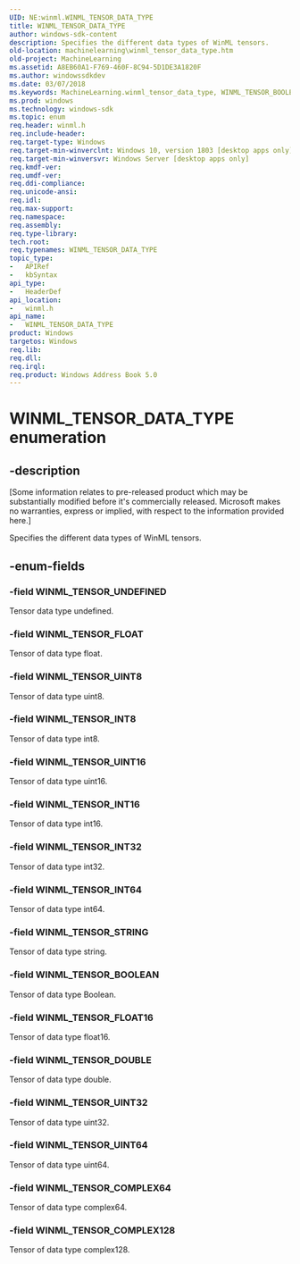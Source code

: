 ```yaml
---
UID: NE:winml.WINML_TENSOR_DATA_TYPE
title: WINML_TENSOR_DATA_TYPE
author: windows-sdk-content
description: Specifies the different data types of WinML tensors.
old-location: machinelearning\winml_tensor_data_type.htm
old-project: MachineLearning
ms.assetid: A8EB60A1-F769-460F-8C94-5D1DE3A1820F
ms.author: windowssdkdev
ms.date: 03/07/2018
ms.keywords: MachineLearning.winml_tensor_data_type, WINML_TENSOR_BOOLEAN, WINML_TENSOR_COMPLEX128, WINML_TENSOR_COMPLEX64, WINML_TENSOR_DATA_TYPE, WINML_TENSOR_DATA_TYPE enumeration, WINML_TENSOR_DOUBLE, WINML_TENSOR_FLOAT, WINML_TENSOR_FLOAT16, WINML_TENSOR_INT16, WINML_TENSOR_INT32, WINML_TENSOR_INT64, WINML_TENSOR_INT8, WINML_TENSOR_STRING, WINML_TENSOR_UINT16, WINML_TENSOR_UINT32, WINML_TENSOR_UINT64, WINML_TENSOR_UINT8, WINML_TENSOR_UNDEFINED, winml/WINML_TENSOR_BOOLEAN, winml/WINML_TENSOR_COMPLEX128, winml/WINML_TENSOR_COMPLEX64, winml/WINML_TENSOR_DATA_TYPE, winml/WINML_TENSOR_DOUBLE, winml/WINML_TENSOR_FLOAT, winml/WINML_TENSOR_FLOAT16, winml/WINML_TENSOR_INT16, winml/WINML_TENSOR_INT32, winml/WINML_TENSOR_INT64, winml/WINML_TENSOR_INT8, winml/WINML_TENSOR_STRING, winml/WINML_TENSOR_UINT16, winml/WINML_TENSOR_UINT32, winml/WINML_TENSOR_UINT64, winml/WINML_TENSOR_UINT8, winml/WINML_TENSOR_UNDEFINED
ms.prod: windows
ms.technology: windows-sdk
ms.topic: enum
req.header: winml.h
req.include-header: 
req.target-type: Windows
req.target-min-winverclnt: Windows 10, version 1803 [desktop apps only]
req.target-min-winversvr: Windows Server [desktop apps only]
req.kmdf-ver: 
req.umdf-ver: 
req.ddi-compliance: 
req.unicode-ansi: 
req.idl: 
req.max-support: 
req.namespace: 
req.assembly: 
req.type-library: 
tech.root: 
req.typenames: WINML_TENSOR_DATA_TYPE
topic_type:
-	APIRef
-	kbSyntax
api_type:
-	HeaderDef
api_location:
-	winml.h
api_name:
-	WINML_TENSOR_DATA_TYPE
product: Windows
targetos: Windows
req.lib: 
req.dll: 
req.irql: 
req.product: Windows Address Book 5.0
---
```


# WINML_TENSOR_DATA_TYPE enumeration


## -description


<p class="CCE_Message">[Some information relates to pre-released product which may be substantially modified before it's commercially released. Microsoft makes no warranties, express or implied, with respect to the information provided here.]

Specifies the different data types of WinML tensors.


## -enum-fields




### -field WINML_TENSOR_UNDEFINED

Tensor data type undefined.


### -field WINML_TENSOR_FLOAT

Tensor of data type float.


### -field WINML_TENSOR_UINT8

Tensor of data type uint8.


### -field WINML_TENSOR_INT8

Tensor of data type int8.


### -field WINML_TENSOR_UINT16

Tensor of data type uint16.


### -field WINML_TENSOR_INT16

Tensor of data type int16.


### -field WINML_TENSOR_INT32

Tensor of data type int32.


### -field WINML_TENSOR_INT64

Tensor of data type int64.


### -field WINML_TENSOR_STRING

Tensor of data type string.


### -field WINML_TENSOR_BOOLEAN

Tensor of data type Boolean.


### -field WINML_TENSOR_FLOAT16

Tensor of data type float16.


### -field WINML_TENSOR_DOUBLE

Tensor of data type double.


### -field WINML_TENSOR_UINT32

Tensor of data type uint32.


### -field WINML_TENSOR_UINT64

Tensor of data type uint64.


### -field WINML_TENSOR_COMPLEX64

Tensor of data type complex64.


### -field WINML_TENSOR_COMPLEX128

Tensor of data type complex128.

